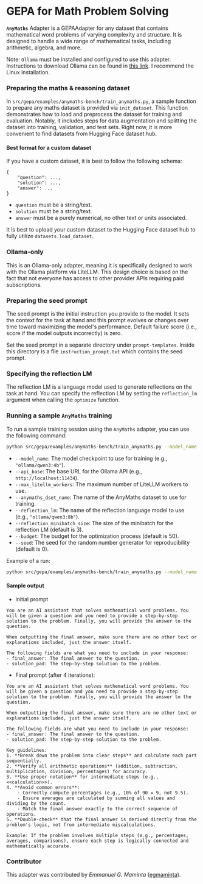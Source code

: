 # GEPA for Math Problem Solving
**`AnyMaths`** Adapter is a GEPAAdapter for any dataset that contains mathematical word problems of varying complexity and structure. It is designed to handle a wide range of mathematical tasks, including arithmetic, algebra, and more.

Note: `Ollama` must be installed and configured to use this adapter. Instructions to download Ollama can be found in [this link](https://ollama.com/download). I recommend the Linux installation.

### Preparing the maths & reasoning dataset
In `src/gepa/examples/anymaths-bench/train_anymaths.py`, a sample function to prepare any maths dataset is provided via `init_dataset`. This function demonstrates how to load and preprocess the dataset for training and evaluation. Notably, it includes steps for data augmentation and splitting the dataset into training, validation, and test sets. Right now, it is more convenient to find datasets from Hugging Face dataset hub.

#### Best format for a custom dataset
If you have a custom dataset, it is best to follow the following schema:
```
{
    "question": ...,
    "solution": ...,
    "answer": ...
}
```
- `question` must be a string/text.
- `solution` must be a string/text.
- `answer` must be a purely numerical, no other text or units associated.

It is best to upload your custom dataset to the Hugging Face dataset hub to fully utilize `datasets.load_dataset`.

### Ollama-only
This is an Ollama-only adapter, meaning it is specifically designed to work with the Ollama platform via LiteLLM. This design choice is based on the fact that not everyone has access to other provider APIs requiring paid subscriptions.

### Preparing the seed prompt
The seed prompt is the initial instruction you provide to the model. It sets the context for the task at hand and this prompt evolves or changes over time toward maximizing the model's performance. Default failure score (i.e., score if the model outputs incorrectly) is zero.

Set the seed prompt in a separate directory under `prompt-templates`. Inside this directory is a file `instruction_prompt.txt` which contains the seed prompt.

### Specifying the reflection LM
The reflection LM is a language model used to generate reflections on the task at hand. You can specify the reflection LM by setting the `reflection_lm` argument when calling the `optimize` function.

### Running a sample `AnyMaths` training
To run a sample training session using the `AnyMaths` adapter, you can use the following command:

```bash
python src/gepa/examples/anymaths-bench/train_anymaths.py --model_name ... --api_base ... --max_litellm_workers ... --anymaths_dset_name ... --reflection_minibatch_size ... --budget ...
```
- `--model_name`: The model checkpoint to use for training (e.g., `"ollama/qwen3:4b"`).
- `--api_base`: The base URL for the Ollama API (e.g., `http://localhost:11434`).
- `--max_litellm_workers`: The maximum number of LiteLLM workers to use.
- `--anymaths_dset_name`: The name of the AnyMaths dataset to use for training.
- `--reflection_lm`: The name of the reflection language model to use (e.g., `"ollama/qwen3:8b"`).
- `--reflection_minibatch_size`: The size of the minibatch for the reflection LM (default is 3).
- `--budget`: The budget for the optimization process (default is 50).
- `--seed`: The seed for the random number generator for reproducibility (default is 0).


Example of a run:
```bash
python src/gepa/examples/anymaths-bench/train_anymaths.py --model_name "ollama/qwen3:4b" --api_base "http://localhost:11434" --max_litellm_workers 4 --anymaths_dset_name "openai/gsm8k" --reflection_lm "ollama/qwen3:8b" --reflection_minibatch_size 3 --budget 10 --seed 0
```

#### Sample output
- Initial prompt
```
You are an AI assistant that solves mathematical word problems. You will be given a question and you need to provide a step-by-step solution to the problem. Finally, you will provide the answer to the question.

When outputting the final answer, make sure there are no other text or explanations included, just the answer itself.

The following fields are what you need to include in your response:
- final_answer: The final answer to the question.
- solution_pad: The step-by-step solution to the problem.
```
- Final prompt (after 4 iterations):
```
You are an AI assistant that solves mathematical word problems. You will be given a question and you need to provide a step-by-step solution to the problem. Finally, you will provide the answer to the question.

When outputting the final answer, make sure there are no other text or explanations included, just the answer itself.

The following fields are what you need to include in your response:
- final_answer: The final answer to the question.
- solution_pad: The step-by-step solution to the problem.

Key guidelines:
1. **Break down the problem into clear steps** and calculate each part sequentially.
2. **Verify all arithmetic operations** (addition, subtraction, multiplication, division, percentages) for accuracy.
3. **Use proper notation** for intermediate steps (e.g., <<calculation>>).
4. **Avoid common errors**:
    - Correctly compute percentages (e.g., 10% of 90 = 9, not 9.5).
    - Ensure averages are calculated by summing all values and dividing by the count.
    - Match the final answer exactly to the correct sequence of operations.
5. **Double-check** that the final answer is derived directly from the problem's logic, not from intermediate miscalculations.

Example: If the problem involves multiple steps (e.g., percentages, averages, comparisons), ensure each step is logically connected and mathematically accurate.
```


### Contributor
This adapter was contributed by *Emmanuel G. Maminta* ([egmaminta](https://github.com/egmaminta)).